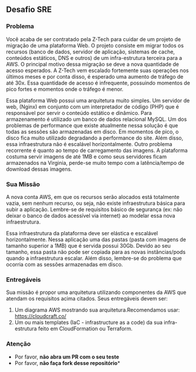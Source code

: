 ## Desafio SRE

### Problema
Você acaba de ser contratado pela Z-Tech para cuidar de um projeto de migração de uma plataforma Web. O projeto consiste em migrar todos os recursos (banco de dados, servidor de aplicação, sistemas de cache, conteúdos estáticos, DNS e outros) de um infra-estrutura terceira para a AWS. O principal motivo dessa migração se deve a nova quantidade de acesso esperados. A Z-Tech vem escalado fortemente suas operações nos últimos meses e por conta disso, é esperado uma aumento de tráfego de até 30x. Essa quantidade de acesso é infrequente, possuindo momentos de pico fortes e momentos onde o tráfego é menor.

Essa plataforma Web possui uma arquitetura muito simples. Um servidor de web, (Nginx) em conjunto com um interpretador de código (PHP) que é responsável por servir o conteúdo estático e dinâmico. Para armazenamento é utilizado um banco de dados relacional MySQL. Um dos problemas de performance que existe atualmente nessa solução é que todas as sessões são armazenadas em disco. Em momentos de pico, o disco fica muito utilizado degradando a performance do site. Além disso, essa infraestrutura não é escalável horizontalmente. Outro problema recorrente é quanto ao tempo de carregamento das imagens. A plataforma costuma servir imagens de até 1MB e como seus servidores ficam armazenados na Virginia, perde-se muito tempo com a latência/tempo de download dessas imagens.

### Sua Missão 
A nova conta AWS, em que os recursos serão alocados está totalmente vazia, sem nenhum recurso, ou seja, não existe infraestrutura básica para subir a aplicação. Lembre-se de requisitos básico  de segurança (ex: não deixar o banco de dados acessível via internet) ao modelar essa nova infraestrutura. 

Essa infraestrutura da plataforma deve ser elástica e escalável horizontalmente. Nessa aplicação uma das pastas (pasta com imagens de tamanho superior a 1MB) que é servida possui 30Gb.  Devido ao seu tamanho, essa pasta não pode ser copiada para as novas instâncias/pods quando a infraestrutura escalar. Além disso, lembre-se do problema que ocorria com as sessões armazenadas em disco.

### Entregáveis
Sua missão é propor uma arquitetura utilizando componentes da AWS que atendam os requisitos acima citados. Seus entregáveis devem ser:
1. Um diagrama AWS mostrando sua arquitetura.Recomendamos usar: https://cloudcraft.co/ 
2. Um ou mais templates (IaC - infrastructure as a code) da sua infra-estrutura feito em CloudFormation ou Terraform.
 
### Atenção
* 	Por favor, **não abra um PR com o seu teste**
*	Por favor, **não faça fork desse repositório***



